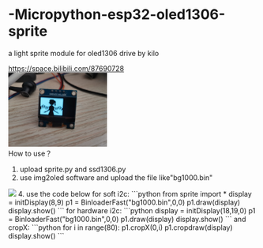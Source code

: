 # -Micropython-esp32-oled1306-sprite
a light sprite module for oled1306 drive by kilo

https://space.bilibili.com/87690728  
<img src="https://github.com/coinight/-Micropython-esp32-oled1306-sprite/blob/main/IMG_20220215_152031.jpg" width = "200">  
How to use？  
1. upload sprite.py and ssd1306.py   
2. use img2oled software and upload the file like"bg1000.bin"  
<img src="https://github.com/coinight/-Micropython-esp32-oled1306-sprite/blob/main/load.jpg" width = "200">  
4. use the code below  
for soft i2c:  
```python
  from sprite import *  
  display = initDisplay(8,9)  
  p1 = BinloaderFast("bg1000.bin",0,0)  
  p1.draw(display)  
  display.show()  
```
for hardware i2c:  
```python
  display = initDisplay(18,19,0)  
  p1 = BinloaderFast("bg1000.bin",0,0)  
  p1.draw(display)  
  display.show()  
```
and cropX:  
```python
  for i in range(80):  
    p1.cropX(0,i)  
    p1.cropdraw(display)  
    display.show()  
```
